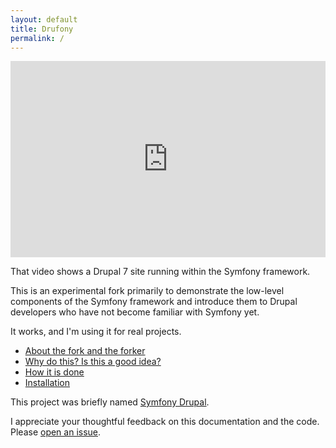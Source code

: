 ```yaml
---
layout: default
title: Drufony
permalink: /
---
```


<div class="row">
<div class="col-sm-6">
<style>.embed-container { position: relative; padding-bottom: 56.25%; padding-top: 30px; height: 0; overflow: hidden; max-width: 100%; height: auto; } .embed-container iframe, .embed-container object, .embed-container embed { position: absolute; top: 0; left: 0; width: 100%; height: 100%; }</style><div class='embed-container'><iframe src='http://www.youtube.com/embed/w8NLRFLQQnA' frameborder='0' allowfullscreen></iframe></div>
</div>
<div class="col-sm-6">
<p class="lead">That video shows a Drupal 7 site running within the Symfony framework.</p>
<p>This is an experimental fork primarily to demonstrate the low-level components of the Symfony framework and introduce them to Drupal developers who have not become familiar with Symfony yet.</p>
<p>It works, and I'm using it for real projects.</p>
<ul>
  <li><a href="{{ site.baseurl }}/about">About the fork and the forker</a></li>
  <li><a href="{{ site.baseurl }}/why">Why do this? Is this a good idea?</a></li>
  <li><a href="{{ site.baseurl }}/how">How it is done</a></li>
  <li><a href="{{ site.baseurl }}/install">Installation</a></li>
</ul>
<p>This project was briefly named <a href="https://twitter.com/bangpoundebooks/status/416592740978524160">Symfony Drupal</a>.</p>
<p>I appreciate your thoughtful feedback on this documentation and the code. Please <a href="https://github.com/drufony/drufony/issues">open an issue</a>.</p>
</div>
</div>
